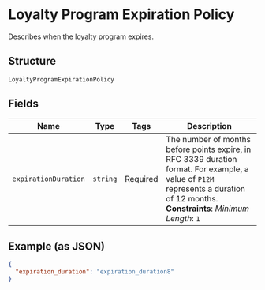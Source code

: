 
# Loyalty Program Expiration Policy

Describes when the loyalty program expires.

## Structure

`LoyaltyProgramExpirationPolicy`

## Fields

| Name | Type | Tags | Description |
|  --- | --- | --- | --- |
| `expirationDuration` | `string` | Required | The number of months before points expire, in RFC 3339 duration format. For example, a value of `P12M` represents a duration of 12 months.<br>**Constraints**: *Minimum Length*: `1` |

## Example (as JSON)

```json
{
  "expiration_duration": "expiration_duration8"
}
```

